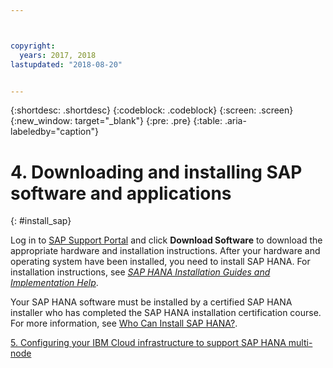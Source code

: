 ```yaml
---



copyright:
  years: 2017, 2018
lastupdated: "2018-08-20"


---
```


{:shortdesc: .shortdesc}
{:codeblock: .codeblock}
{:screen: .screen}
{:new_window: target="_blank"}
{:pre: .pre}
{:table: .aria-labeledby="caption"}

# 4. Downloading and installing SAP software and applications
{: #install_sap}

Log in to [SAP Support Portal](https://support.sap.com/en/index.html) and click **Download Software** to download the appropriate hardware and installation instructions. After your hardware and operating system have been installed, you need to install SAP HANA. For installation instructions, see [*SAP HANA Installation Guides and Implementation Help*](https://www.sap.com/products/hana/implementation/resources.html).

Your SAP HANA software must be installed by a certified SAP HANA installer who has completed the SAP HANA installation certification course. For more information, see [Who Can Install SAP HANA?](http://www.saphanacentral.com/p/who-can-install-sap-hana.html).

 [5. Configuring your IBM Cloud infrastructure to support SAP HANA multi-node](/docs/infrastructure/sap-hana/hana-multi-node.html)
